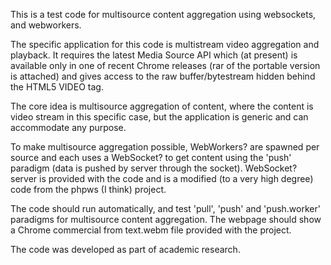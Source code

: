 This is a test code for multisource content aggregation using websockets, and webworkers.

The specific application for this code is multistream video aggregation and playback. It requires the latest Media Source API which (at present) is available only in one of recent Chrome releases (rar of the portable version is attached) and gives access to the raw buffer/bytestream hidden behind the HTML5 VIDEO tag.

The core idea is multisource aggregation of content, where the content is video stream in this specific case, but the application is generic and can accommodate any purpose.

To make multisource aggregation possible, WebWorkers? are spawned per source and each uses a WebSocket? to get content using the 'push' paradigm (data is pushed by server through the socket). WebSocket? server is provided with the code and is a modified (to a very high degree) code from the phpws (I think) project.

The code should run automatically, and test 'pull', 'push' and 'push.worker' paradigms for multisource content aggregation. The webpage should show a Chrome commercial from text.webm file provided with the project.

The code was developed as part of academic research. 
